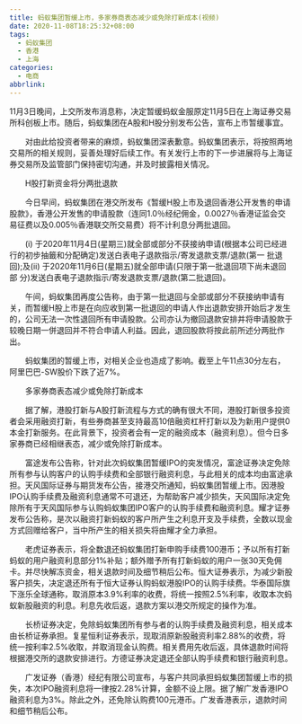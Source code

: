 ```yaml
---
title: 蚂蚁集团暂缓上市，多家券商表态减少或免除打新成本(视频)
date: 2020-11-08T18:25:32+08:00
tags:
  - 蚂蚁集团
  - 香港
  - 上海
categories:
  - 电商
abbrlink:
---
```


11月3日晚间，上交所发布消息称，决定暂缓蚂蚁金服原定11月5日在上海证券交易所科创板上市。随后，蚂蚁集团在A股和H股分别发布公告，宣布上市暂缓事宜。

　　对由此给投资者带来的麻烦，蚂蚁集团深表歉意。蚂蚁集团表示，将按照两地交易所的相关规则，妥善处理好后续工作。有关发行上市的下一步进展将与上海证券交易所及监管部门保持密切沟通，并及时披露相关情况。

　　H股打新资金将分两批退款

　　今日早间，蚂蚁集团在港交所发布《暂缓H股上市及退回香港公开发售的申请股款》，香港公开发售的申请股款（连同1.0％经纪佣金，0.0027％香港证监会交易征费以及0.005％香港联交所交易费）将不计利息分两批退回。

　　(i) 于2020年11月4日(星期三)就全部或部分不获接纳申请(根据本公司已经进 行的初步抽籤和分配确定)发送白表电子退款指示/寄发退款支票/退款(第一 批退回);及(ii) 于2020年11月6日(星期五)就全部申请(只限于第一批退回项下尚未退回部 分)发送白表电子退款指示/寄发退款支票/退款(第二批退回)。

　　午间，蚂蚁集团再度公告称，由于第一批退回与全部或部分不获接纳申请有关，而暂缓H股上市是在向应收到第一批退回的申请人作出退款安排开始后才发生的，公司无法一次性退回所有申请股款。公司亦认为撤回退款安排并将申请股款于较晚日期一併退回并不符合申请人利益。因此，退回股款将按此前所述分两批作出。

　　蚂蚁集团的暂缓上市，对相关企业也造成了影响。截至上午11点30分左右，阿里巴巴-SW股价下跌了近7%。

　　多家券商表态减少或免除打新成本

　　据了解，港股打新与A股打新流程与方式的确有很大不同，港股打新很多投资者会采用融资打新，有些券商甚至支持最高10倍融资杠杆打新以及为新用户提供0本金打新服务。在此背景下，投资者会有一定的融资成本（融资利息）。但今日多家券商已经相继表态，减少或免除打新成本。

　　富途发布公告称，针对此次蚂蚁集团暂缓IPO的突发情况，富途证券决定免除所有参与认购客户的认购手续费和全部银行融资利息，与此相关的成本均由富途承担。天风国际证券与期货发布公告，接港交所通知，蚂蚁集团暂缓上市。因港股IPO认购手续费及融资利息通常不可退还，为帮助客户减少损失，天风国际决定免除所有于天风国际参与认购蚂蚁集团IPO客户的认购手续费和融资利息。耀才证券发布公告称，是次以融资打新蚂蚁的客户所产生之利息开支及手续费，全数以现金方式回赠给客户，当中所产生的相关损失将由耀才全力承担。

　　老虎证券表示，将全数退还蚂蚁集团打新申购手续费100港币；予以所有打新蚂蚁的用户融资利息部分1%补贴；额外赠予所有打新蚂蚁的用户一张30天免佣卡。并尽快解冻资金，相关退款时间及细节稍后公布。恒大证券表示，为减少新股客户损失，决定退还所有于恒大证券认购蚂蚁港股IPO的认购手续费。华泰国际旗下涨乐全球通称，取消原本3.9%利率的收费，将统一按照2.5%利率，收取本次蚂蚁新股融资的利息。利息先收后返，退款方案以港交所规定的操作为准。

　　长桥证券决定，免除蚂蚁集团所有参与者的认购手续费及融资利息，相关成本由长桥证券承担。复星恒利证券表示，现取消原新股融资利率2.88%的收费，将统一按利率2.5%收取，并取消现金认购费。相关费用先收后返，具体退款时间将根据港交所的退款安排进行。方德证券决定退还全部认购手续费和银行融资利息。

　　广发证券（香港）经纪有限公司宣布，与客户共同承担蚂蚁集团暂缓上市的损失，本次IPO融资利息将一律按2.28%计算，金额不设上限。据了解广发香港IPO融资利息为3%。除此之外，还免除认购费100元港币。广发香港表示，退款时间和细节稍后公布。